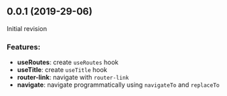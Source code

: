 ## 0.0.1 (2019-29-06)

Initial revision

### Features:
- **useRoutes**: create `useRoutes` hook
- **useTitle**: create `useTitle` hook
- **router-link**: navigate with `router-link`
- **navigate**: navigate programmatically using `navigateTo` and `replaceTo`
